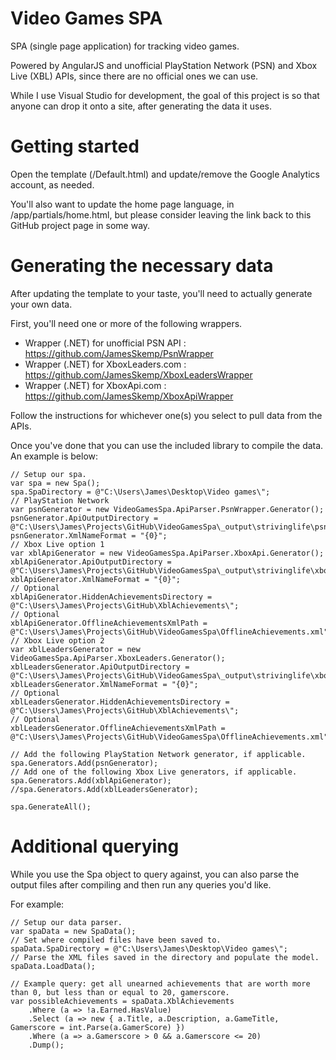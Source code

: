 Video Games SPA
=============

SPA (single page application) for tracking video games.

Powered by AngularJS and unofficial PlayStation Network (PSN) and Xbox Live (XBL) APIs, since there are no official ones we can use.

While I use Visual Studio for development, the goal of this project is so that anyone can drop it onto a site, after generating the data it uses.

Getting started
===

Open the template (/Default.html) and update/remove the Google Analytics account, as needed.

You'll also want to update the home page language, in /app/partials/home.html, but please consider leaving the link back to this GitHub project page in some way.

Generating the necessary data
===

After updating the template to your taste, you'll need to actually generate your own data.

First, you'll need one or more of the following wrappers.

* Wrapper (.NET) for unofficial PSN API : https://github.com/JamesSkemp/PsnWrapper
* Wrapper (.NET) for XboxLeaders.com : https://github.com/JamesSkemp/XboxLeadersWrapper
* Wrapper (.NET) for XboxApi.com : https://github.com/JamesSkemp/XboxApiWrapper

Follow the instructions for whichever one(s) you select to pull data from the APIs.

Once you've done that you can use the included library to compile the data. An example is below:

	// Setup our spa.
	var spa = new Spa();
	spa.SpaDirectory = @"C:\Users\James\Desktop\Video games\";
	// PlayStation Network
	var psnGenerator = new VideoGamesSpa.ApiParser.PsnWrapper.Generator();
	psnGenerator.ApiOutputDirectory = @"C:\Users\James\Projects\GitHub\VideoGamesSpa\_output\strivinglife\psnwrapper\";
	psnGenerator.XmlNameFormat = "{0}";
	// Xbox Live option 1
	var xblApiGenerator = new VideoGamesSpa.ApiParser.XboxApi.Generator();
	xblApiGenerator.ApiOutputDirectory = @"C:\Users\James\Projects\GitHub\VideoGamesSpa\_output\strivinglife\xboxapi\";
	xblApiGenerator.XmlNameFormat = "{0}";
	// Optional
	xblApiGenerator.HiddenAchievementsDirectory = @"C:\Users\James\Projects\GitHub\XblAchievements\";
	// Optional
	xblApiGenerator.OfflineAchievementsXmlPath = @"C:\Users\James\Projects\GitHub\VideoGamesSpa\OfflineAchievements.xml";
	// Xbox Live option 2
	var xblLeadersGenerator = new VideoGamesSpa.ApiParser.XboxLeaders.Generator();
	xblLeadersGenerator.ApiOutputDirectory = @"C:\Users\James\Projects\GitHub\VideoGamesSpa\_output\strivinglife\xboxleaders\";
	xblLeadersGenerator.XmlNameFormat = "{0}";
	// Optional
	xblLeadersGenerator.HiddenAchievementsDirectory = @"C:\Users\James\Projects\GitHub\XblAchievements\";
	// Optional
	xblLeadersGenerator.OfflineAchievementsXmlPath = @"C:\Users\James\Projects\GitHub\VideoGamesSpa\OfflineAchievements.xml";
	
	// Add the following PlayStation Network generator, if applicable.
	spa.Generators.Add(psnGenerator);
	// Add one of the following Xbox Live generators, if applicable.
	spa.Generators.Add(xblApiGenerator);
	//spa.Generators.Add(xblLeadersGenerator);
	
	spa.GenerateAll();

Additional querying
===

While you use the Spa object to query against, you can also parse the output files after compiling and then run any queries you'd like.

For example:

	// Setup our data parser.
	var spaData = new SpaData();
	// Set where compiled files have been saved to.
	spaData.SpaDirectory = @"C:\Users\James\Desktop\Video games\";
	// Parse the XML files saved in the directory and populate the model.
	spaData.LoadData();
	
	// Example query: get all unearned achievements that are worth more than 0, but less than or equal to 20, gamerscore.
	var possibleAchievements = spaData.XblAchievements
		.Where (a => !a.Earned.HasValue)
		.Select (a => new { a.Title, a.Description, a.GameTitle, Gamerscore = int.Parse(a.GamerScore) })
		.Where (a => a.Gamerscore > 0 && a.Gamerscore <= 20)
		.Dump();

